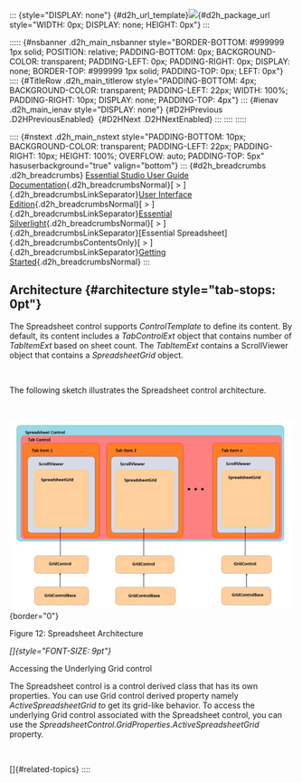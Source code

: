 ::: {style="DISPLAY: none"}
[](ms-xhelp:///?Id=d2h_url_template){#d2h_url_template}![](!package_url!){#d2h_package_url style="WIDTH: 0px; DISPLAY: none; HEIGHT: 0px"}
:::

::::: {#nsbanner .d2h_main_nsbanner style="BORDER-BOTTOM: #999999 1px solid; POSITION: relative; PADDING-BOTTOM: 0px; BACKGROUND-COLOR: transparent; PADDING-LEFT: 0px; PADDING-RIGHT: 0px; DISPLAY: none; BORDER-TOP: #999999 1px solid; PADDING-TOP: 0px; LEFT: 0px"}
:::: {#TitleRow .d2h_main_titlerow style="PADDING-BOTTOM: 4px; BACKGROUND-COLOR: transparent; PADDING-LEFT: 22px; WIDTH: 100%; PADDING-RIGHT: 10px; DISPLAY: none; PADDING-TOP: 4px"}
::: {#ienav .d2h_main_ienav style="DISPLAY: none"}
[](ms-xhelp:///?Id=87d650b1-2ff0-4394-8d9a-6b363beacde5){#D2HPrevious .D2HPreviousEnabled}  [](ms-xhelp:///?Id=56efc3c9-36bc-4be8-94d9-f1938dfb1d73){#D2HNext .D2HNextEnabled}
:::
::::
:::::

:::: {#nstext .d2h_main_nstext style="PADDING-BOTTOM: 10px; BACKGROUND-COLOR: transparent; PADDING-LEFT: 22px; PADDING-RIGHT: 10px; HEIGHT: 100%; OVERFLOW: auto; PADDING-TOP: 5px" hasuserbackground="true" valign="bottom"}
::: {#d2h_breadcrumbs .d2h_breadcrumbs}
[Essential Studio User Guide Documentation](ms-xhelp:///?Id=12457748-09e3-4d74-a240-8e049cedf030){.d2h_breadcrumbsNormal}[ \> ]{.d2h_breadcrumbsLinkSeparator}[User Interface Edition](ms-xhelp:///?Id=c29296b7-531c-413b-a0ec-488ca1f7f669){.d2h_breadcrumbsNormal}[ \> ]{.d2h_breadcrumbsLinkSeparator}[Essential Silverlight](ms-xhelp:///?Id=66221bd1-ba2e-43c2-94a7-618f50e01d24){.d2h_breadcrumbsNormal}[ \> ]{.d2h_breadcrumbsLinkSeparator}[Essential Spreadsheet]{.d2h_breadcrumbsContentsOnly}[ \> ]{.d2h_breadcrumbsLinkSeparator}[Getting Started](ms-xhelp:///?Id=95561b10-3bce-4a07-9fc2-fa5600238b79){.d2h_breadcrumbsNormal}
:::

## Architecture {#architecture style="tab-stops: 0pt"}

The Spreadsheet control supports *ControlTemplate* to define its content. By default, its content includes a *TabControlExt* object that contains number of *TabItemExt* based on sheet count. The *TabItemExt* contains a ScrollViewer object that contains a *SpreadsheetGrid* object.

 

The following sketch illustrates the Spreadsheet control architecture.

 

![Description: C:\\Users\\ponrajaa\\Desktop\\spreadsheet_architecture_2.png](ImagesExt/image86_14.jpg){border="0"}

Figure 12: Spreadsheet Architecture

*[]{style="FONT-SIZE: 9pt"}* 

Accessing the Underlying Grid control

The Spreadsheet control is a control derived class that has its own properties. You can use Grid control derived property namely *ActiveSpreadsheetGrid to* get its grid-like behavior. To access the underlying Grid control associated with the Spreadsheet control, you can use the *SpreadsheetControl.GridProperties.ActiveSpreadsheetGrid* property.

 

[]{#related-topics}
::::

